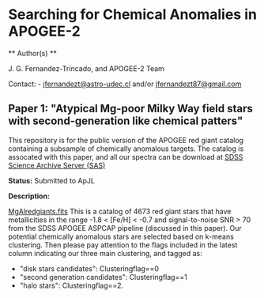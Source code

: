 Searching for Chemical Anomalies in APOGEE-2
====

** Author(s) ** 

J. G. Fernandez-Trincado, and APOGEE-2 Team

Contact: - jfernandezt@astro-udec.cl and/or jfernandezt87@gmail.com

   **Paper 1: "Atypical Mg-poor Milky Way field stars with second-generation like chemical patters"**
---

This repository is for the public version of the APOGEE red giant catalog containing a subsample of chemically anomalous targets. The catalog is assocated with this paper, and all our spectra can be download at [SDSS Science Archive Server (SAS)](https://dr13.sdss.org/home) 

**Status:** Submitted to ApJL

**Description:**

[MgAlredgiants.fits](https://dr13.sdss.org/home) This is a catalog of 4673 red giant stars that have metallicities in the range -1.8 < [Fe/H] < -0.7 and signal-to-noise SNR > 70 from the SDSS APOGEE ASPCAP pipeline (discussed in this paper). Our potential chemically anomalous stars are selected based on k-means clustering. Then please pay attention to the flags included in the latest column indicating our three main clustering, and tagged as:

  * "disk stars candidates": Clusteringflag==0
  * "second generation candidates": Clusteringflag==1
  * "halo stars": Clusteringflag==2.








